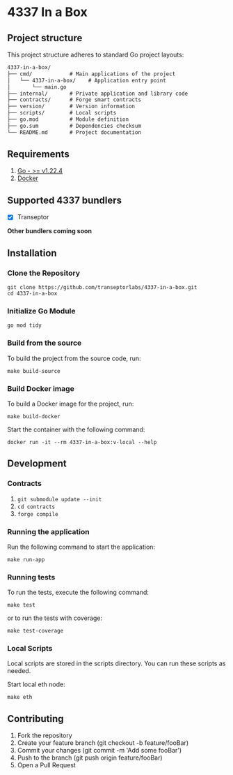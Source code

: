 # 4337 In a Box

## Project structure

This project structure adheres to standard Go project layouts:
```txt
4337-in-a-box/
├── cmd/            # Main applications of the project
│   └── 4337-in-a-box/    # Application entry point
│       └── main.go
├── internal/       # Private application and library code
├── contracts/      # Forge smart contracts
├── version/        # Version information
├── scripts/        # Local scripts
├── go.mod          # Module definition
├── go.sum          # Dependencies checksum
└── README.md       # Project documentation
```

## Requirements

1. [Go - >= v1.22.4](https://go.dev/doc/install)
2. [Docker](https://docs.docker.com/engine/install)

## Supported 4337 bundlers
 - [x] Transeptor
  
**Other bundlers coming soon**

## Installation

### Clone the Repository
```shell
git clone https://github.com/transeptorlabs/4337-in-a-box.git
cd 4337-in-a-box
```

### Initialize Go Module
```shell
go mod tidy
```

### Build from the source
To build the project from the source code, run:
```shell
make build-source
```

### Build Docker image
To build a Docker image for the project, run:

```shell
make build-docker
```

Start the container with the following command:  
```shell
docker run -it --rm 4337-in-a-box:v-local --help
```

##  Development

### Contracts
1. `git submodule update --init`
2. `cd contracts`
3. `forge compile`

### Running the application
Run the following command to start the application:
```shell
make run-app
```

### Running tests
To run the tests, execute the following command:
```shell
make test
```

or to run the tests with coverage:
```shell
make test-coverage
```

### Local Scripts
Local scripts are stored in the scripts directory. You can run these scripts as needed.

Start local eth node:
```shell
make eth
```

##  Contributing
1. Fork the repository
2. Create your feature branch (git checkout -b feature/fooBar)
3. Commit your changes (git commit -m 'Add some fooBar')
4. Push to the branch (git push origin feature/fooBar)
5. Open a Pull Request
